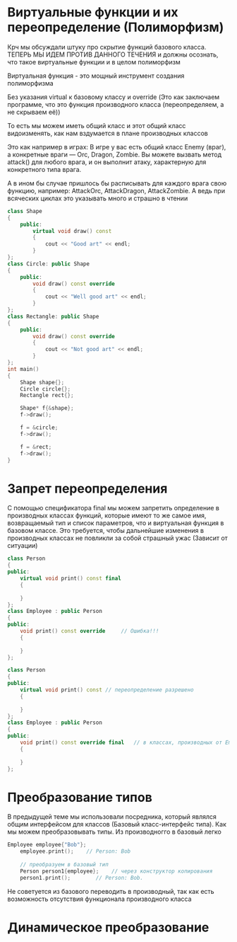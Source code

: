 # Виртуальные функции и их переопределение (Полиморфизм)

Крч мы обсуждали штуку про скрытие функций базового класса. ТЕПЕРЬ МЫ ИДЕМ ПРОТИВ ДАННОГО ТЕЧЕНИЯ и должны осознать, что такое виртуальные функции и в целом полиморфизм

Виртуальная функция - это мощный инструмент создания полиморфизма

Без указания virtual к базовому классу и override (Это как заключаем программе, что это функция производного класса (переопределяем, а не скрываем её))

То есть мы можем иметь общий класс и этот общий класс видоизменять, как нам вздумается в плане производных классов

Это как например в играх: В игре у вас есть общий класс Enemy (враг), а конкретные враги — Orc, Dragon, Zombie. Вы можете вызвать метод attack() для любого врага, и он выполнит атаку, характерную для конкретного типа врага. 

А в ином бы случае пришлось бы расписывать для каждого врага свою функцию, например: AttackOrc, AttackDragon, AttackZombie. А ведь при всяческих циклах это указывать много и страшно в чтении

```cpp
class Shape
{
    public:
        virtual void draw() const
        {
            cout << "Good art" << endl;
        }
};
class Circle: public Shape
{
    public:
        void draw() const override
        {
            cout << "Well good art" << endl;
        }
};
class Rectangle: public Shape
{
    public:
        void draw() const override
        {
            cout << "Not good art" << endl;
        }
};
int main()
{
    Shape shape{};
    Circle circle{};
    Rectangle rect{};

    Shape* f{&shape};
    f->draw();

    f = &circle;
    f->draw();

    f = &rect;
    f->draw();
}
```

# Запрет переопределения

С помощью спецификатора final мы можем запретить определение в производных классах функций, которые имеют то же самое имя, возвращаемый тип и список параметров, что и виртуальная функция в базовом классе. Это требуется, чтобы дальнейшие изменения в производных классах не повликли за собой страшный ужас (Зависит от ситуации)

```cpp
class Person
{
public:
    virtual void print() const final
    {
         
    }
};
class Employee : public Person
{
public:
    void print() const override     // Ошибка!!!
    {
         
    }
};
```

```cpp
class Person
{
public:
    virtual void print() const // переопределение разрешено
    {
         
    }
};
class Employee : public Person
{
public:
    void print() const override final   // в классах, производных от Employee переопределение запрещено
    {
         
    }
};
```

# Преобразование типов

В предыдущей теме мы использовали посредника, который являлся общим интерфейсом для классов (Базовый класс-интерфейс типа). Как мы можем преобразовывать типы. Из производногго в базовый легко

```cpp
Employee employee{"Bob"};
    employee.print();    // Person: Bob
 
    // преобразуем в базовый тип
    Person person1{employee};    // через конструктор копирования
    person1.print();        // Person: Bob.
```

Не советуется из базового переводить в производный, так как есть возможность отсутствия функционала производного класса

# Динамическое преобразование